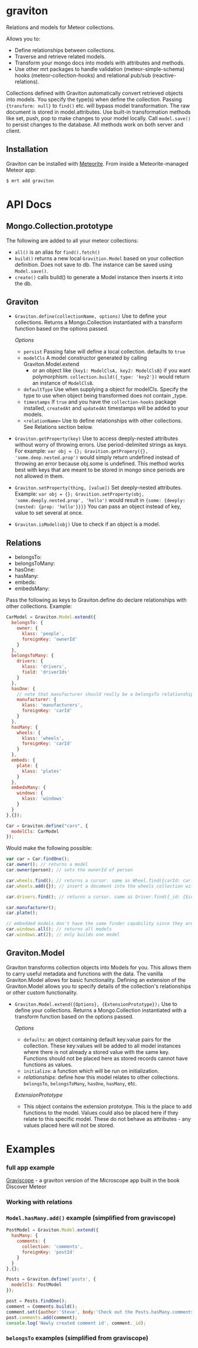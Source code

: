 graviton
========

Relations and models for Meteor collections.

Allows you to:

* Define relationships between collections.
* Traverse and retrieve related models.
* Transform your mongo docs into models with attributes and methods.
* Use other mrt packages to handle validation (meteor-simple-schema) hooks (meteor-collection-hooks) and relational pub/sub (reactive-relations).
 
Collections defined with Graviton automatically convert retrieved objects into models. You specify the type(s) when define the collection. Passing `{transform: null}` to `find()` etc. will bypass model transformation. The raw document is stored in model.attributes. Use built-in transformation methods like set, push, pop to make changes to your model locally. Call `model.save()` to persist changes to the database. All methods work on both server and client.

##  Installation

Graviton can be installed with [Meteorite](https://github.com/oortcloud/meteorite/). From inside a Meteorite-managed Meteor app:

``` sh
$ mrt add graviton
```

# API Docs

## Mongo.Collection.prototype
The following are added to all your meteor collections:
* `all()` is an alias for `find().fetch()`
* `build()` returns a new local `Gravition.Model` based on your collection definition. Does not save to db. The instance can be saved using `Model.save()`.
* `create()` calls build() to generate a Model instance then inserts it into the db.

## Graviton
* `Graviton.define(collectionName, options)` Use to define your collections. Returns a Mongo.Collection instantiated with a transform function based on the options passed.

  *Options*
    * `persist` Passing false will define a local collection. defaults to `true`
    * `modelCls` A model constructor generated by calling Graviton.Model.extend
      * or an object like `{key1: ModelClsA, key2: ModelClsB}` if you want polymorphism. `collection.build({_type: 'key2'})` would return an instance of `ModelClsB`.
    * `defaultType` Use when supplying a object for modelCls. Specify the type to use when object being transformed does not contain _type.
    * `timestamps` If `true` and you have the `collection-hooks` package installed, `createdAt` and `updatedAt` timestamps will be added to your models.
    * `<relationName>` Use to define relationships with other collections. See Relations section below.

* `Graviton.getProperty(key)` Use to access deeply-nested attributes without worry of throwing errors. Use period-delimited strings as keys. For example: `var obj = {}; Gravition.getPropery({}, 'some.deep.nested.prop')` would simply return undefined instead of throwing an error because obj.some is undefined. This method works best with keys that are meant to be stored in mongo since periods are not allowed in them.
* `Graviton.setProperty(thing, [value])` Set deeply-nested attributes. Example: `var obj = {}; Gravition.setProperty(obj, 'some.deeply.nested.prop', 'hello')` would result in `{some: {deeply: {nested: {prop: 'hello'}}}}` You can pass an object instead of key, value to set several at once.
* `Graviton.isModel(obj)` Use to check if an object is a model.

## Relations

* belongsTo:
* belongsToMany:
* hasOne:
* hasMany:
* embeds:
* embedsMany:

Pass the following as keys to Graviton.define do declare relationships with other collections. Example: 
```javascript
CarModel = Graviton.Model.extend({
  belongsTo: {
    owner: {
      klass: 'people',
      foreignKey: 'ownerId'
    }
  },
  belongsToMany: {
    drivers: {
      klass: 'drivers',
      field: 'driverIds'
    }
  },
  hasOne: {
    // note that manufacturer should really be a belongsTo relationship since manufacturer shouldn't have a single carId
    manufacturer: {
      klass: 'manufacturers',
      foreignKey: 'carId'
    }
  },
  hasMany: {
    wheels: {
      klass: 'wheels',
      foreignKey: 'carId'
    }
  },
  embeds: {
    plate: {
      klass: 'plates'
    }
  },
  embedsMany: {
    windows: {
      klass: 'windows'
    }
  }
},{});

Car = Graviton.define("cars", {
  modelCls: CarModel
});
```
Would make the following possible:
```javascript
var car = Car.findOne();
car.owner(); // returns a model
car.owner(person); // sets the ownerId of person

car.wheels.find(); // returns a cursor. same as Wheel.find({carId: car._id})
car.wheels.add({}); // insert a document into the wheels collection with carId = car._id

car.drivers.find(); // returns a cursor. same as Driver.find({_id: {$in: car.get('driverIds')}})

car.manufacturer();
car.plate();

// embedded models don't have the same finder capability since they aren't kept in minimongo
car.windows.all(); // returns all models
car.windows.at(2); // only builds one model
```

## Graviton.Model

Graviton transforms collection objects into Models for you. This allows them to carry useful metadata and functions with the data. The vanilla Graviton.Model allows for basic functionality. Defining an extension of the Graviton.Model allows you to specify details of the collection's relationships or other custom functionality.

* `Graviton.Model.extend({Options}, {ExtensionPrototype});` Use to define your collections. Returns a Mongo.Collection instantiated with a transform function based on the options passed.

  *Options*
    * `defaults`: an object containing default key:value pairs for the collection. These key:values will be added to all model instances where there is not already a stored value with the same key. Functions should not be placed here as stored records cannot have functions as values.
    * `initialize`: a function which will be run on initialization.
    * _relationships_: define how this model relates to other collections. `belongsTo`, `belongsToMany`, `hasOne`, `hasMany`, etc.
    
  *ExtensionPrototype*
    * This object contains the extension prototype. This is the place to add functions to the model. Values could also be placed here if they relate to this specific model. These do not behave as attributes - any values placed here will not be stored.
      

# Examples

### full app example

[Graviscope](https://github.com/mhwheeler/Graviscope) - a graviton version of the Microscope app built in the book Discover Meteor

### Working with relations

### `Model.hasMany.add()` example (simplified from graviscope)

```javascript
PostModel = Graviton.Model.extend({
  hasMany: {
    comments: {
      collection: 'comments',
      foreignKey: 'postId'
    }
  }
},{};

Posts = Graviton.define('posts', {
  modelCls: PostModel
});
```

```javascript
post = Posts.findOne();
comment = Comments.build();
comment.set({author:'Steve', body:'Check out the Posts.hasMany.comments relationship.'})
post.comments.add(comment);
console.log('Newly created comment id', comment._id);
```

### `belongsTo` examples (simplified from graviscope)
```javascript

```


